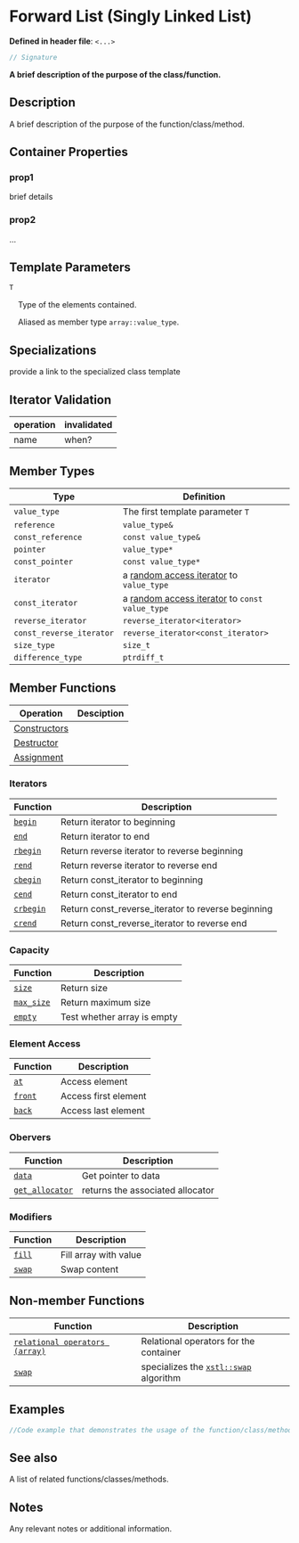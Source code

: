 # Forward List (Singly Linked List)

**Defined in header file**: `<...>`

```cpp
// Signature
```

**A brief description of the purpose of the class/function.**

## Description

A brief description of the purpose of the function/class/method.

## Container Properties

### prop1

brief details

### prop2

...

## Template Parameters

```cpp
T
```

&nbsp;&nbsp;&nbsp;&nbsp;Type of the elements contained.

&nbsp;&nbsp;&nbsp;&nbsp;Aliased as member type `array::value_type`.

## Specializations

provide a link to the specialized class template

## Iterator Validation

| operation | invalidated |
| --------- | ----------- |
| name      | when?       |

## Member Types

| Type        |  Definition |
| ----------- | ----------- |
| `value_type`| The first template parameter `T`
| `reference`   | `value_type&`
| `const_reference`   | `const value_type&`
| `pointer`   | `value_type*`
| `const_pointer`   | `const value_type*`
| `iterator`   | a [random access iterator]() to `value_type`
| `const_iterator`   | a [random access iterator]() to `const value_type`
| `reverse_iterator`   | `reverse_iterator<iterator>`
| `const_reverse_iterator`   | `reverse_iterator<const_iterator>`
| `size_type`   | `size_t`
| `difference_type`   | `ptrdiff_t`

## Member Functions ##

| Operation | Desciption |
| --------- | ---------- |
| [Constructors]() | 
| [Destructor]() |
| [Assignment]() |

### Iterators ###

| Function   | Description |
| ----------- | ----------  |
| [`begin`]() | Return iterator to beginning
| [`end`]() | Return iterator to end
| [`rbegin`]() | Return reverse iterator to reverse beginning
| [`rend`]() | Return reverse iterator to reverse end
| [`cbegin`]() | Return const_iterator to beginning
| [`cend`]() | Return const_iterator to end
| [`crbegin`]() | Return const_reverse_iterator to reverse beginning
| [`crend`]() | Return const_reverse_iterator to reverse end

### Capacity ###

| Function   | Description |
| ----------- | ----------  |
| [`size`]()| Return size
| [`max_size`]()| Return maximum size
| [`empty`]()| Test whether array is empty

### Element Access ###

| Function   | Description |
| ----------- | ----------  |
| [`at`]() | Access element
| [`front`]() | Access first element
| [`back`]() | Access last element

### Obervers ###

| Function   | Description |
| ----------- | ----------  |
| [`data`]() | Get pointer to data
| [`get_allocator`]() | returns the associated allocator


### Modifiers ###

| Function   | Description |
| ----------- | ----------  |
| [`fill`]() | Fill array with value
| [`swap`]() | Swap content

## Non-member Functions ##

| Function   | Description |
| ----------- | ----------  |
| [`relational operators (array)`]() | Relational operators for the container
| [`swap`]() | specializes the [`xstl::swap`]() algorithm

## Examples

```cpp
//Code example that demonstrates the usage of the function/class/method.
```

## See also

A list of related functions/classes/methods.

## Notes

Any relevant notes or additional information.